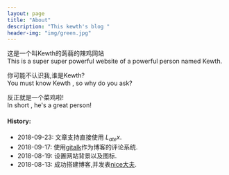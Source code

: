 ```yaml
---
layout: page
title: "About"
description: "This kewth's blog " 
header-img: "img/green.jpg"
---
```


这是一个叫Kewth的蒟蒻的辣鸡网站   
This is a super super powerful website of a powerful person named Kewth.   

你可能不认识我,谁是Kewth?   
You must know Kewth , so why do you ask?   

反正就是一个菜鸡啦!   
In short , he's a great person!   

#### History:  
- 2018-09-23: 文章支持直接使用 $L_{ate}x$.  
- 2018-09-17: 使用[gitalk](/discuss)作为博客的评论系统.  
- 2018-08-19: 设置网站背景以及图标.  
- 2018-08-13: 成功搭建博客,并发表[nice大夫](/blog/2018/08/13/want-to-try).  

